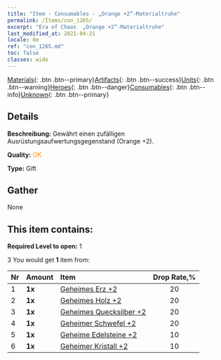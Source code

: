 ```yaml
---
title: "Item - Consumables - „Orange +2“-Materialtruhe"
permalink: /Items/con_1265/
excerpt: "Era of Chaos  „Orange +2“-Materialtruhe"
last_modified_at: 2021-04-21
locale: de
ref: "con_1265.md"
toc: false
classes: wide
---
```

 [Materials](/de/Items/){: .btn .btn--primary}[Artifacts](/de/Items/Artifacts/){: .btn .btn--success}[Units](/de/Items/Units/){: .btn .btn--warning}[Heroes](/de/Items/Heroes/){: .btn .btn--danger}[Consumables](/de/Items/Consumables/){: .btn .btn--info}[Unknown](/de/Items/Unknown/){: .btn .btn--primary}

## Details
 **Beschreibung:** Gewährt einen zufälligen Ausrüstungsaufwertungsgegenstand (Orange +2).

 **Quality:** <span style="color: #FF8C00">OK</span>

 **Type:** Gift

## Gather

  None

## This item contains:

 **Required Level to open:** 1

 3 You would get **1** item  from:

  | Nr | Amount |     Item    | Drop Rate,% |
  |:---|:-------|:------------|:---------:|
  | 1 |  **1x** | [Geheimes Erz +2](/de/Items/mat_75/) | 20 | 
  | 2 |  **1x** | [Geheimes Holz +2](/de/Items/mat_76/) | 20 | 
  | 3 |  **1x** | [Geheimes Quecksilber +2](/de/Items/mat_77/) | 20 | 
  | 4 |  **1x** | [Geheimer Schwefel +2](/de/Items/mat_78/) | 20 | 
  | 5 |  **1x** | [Geheime Edelsteine +2](/de/Items/mat_79/) | 10 | 
  | 6 |  **1x** | [Geheimer Kristall +2](/de/Items/mat_80/) | 10 | 

